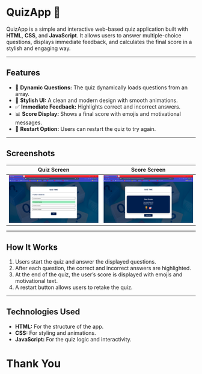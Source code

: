 # QuizApp 🎉

QuizApp is a simple and interactive web-based quiz application built with **HTML**, **CSS**, and **JavaScript**. It allows users to answer multiple-choice questions, displays immediate feedback, and calculates the final score in a stylish and engaging way.

---

## **Features**

- 📖 **Dynamic Questions:** The quiz dynamically loads questions from an array.
- 🎨 **Stylish UI:** A clean and modern design with smooth animations.
- ✅ **Immediate Feedback:** Highlights correct and incorrect answers.
- 📊 **Score Display:** Shows a final score with emojis and motivational messages.
- 🔄 **Restart Option:** Users can restart the quiz to try again.

---

## **Screenshots**

| Quiz Screen                | Score Screen                   |
|----------------------------|--------------------------------|
| ![Quiz Screen](quiz-screen.png) | ![Score Screen](score-screen.png) |

---

## **How It Works**

1. Users start the quiz and answer the displayed questions.
2. After each question, the correct and incorrect answers are highlighted.
3. At the end of the quiz, the user’s score is displayed with emojis and motivational text.
4. A restart button allows users to retake the quiz.

---

## **Technologies Used**

- **HTML:** For the structure of the app.
- **CSS:** For styling and animations.
- **JavaScript:** For the quiz logic and interactivity.


# Thank You

